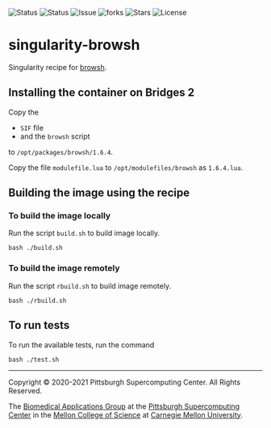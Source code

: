 ![Status](https://github.com/pscedu/singularity-browsh/actions/workflows/main.yml/badge.svg)
![Status](https://github.com/pscedu/singularity-browsh/actions/workflows/pretty.yml/badge.svg)
![Issue](https://img.shields.io/github/issues/pscedu/singularity-browsh)
![forks](https://img.shields.io/github/forks/pscedu/singularity-browsh)
![Stars](https://img.shields.io/github/stars/pscedu/singularity-browsh)
![License](https://img.shields.io/github/license/pscedu/singularity-browsh)

# singularity-browsh
Singularity recipe for [browsh](https://www.brow.sh).

## Installing the container on Bridges 2
Copy the

* `SIF` file
* and the `browsh` script

to `/opt/packages/browsh/1.6.4`.

Copy the file `modulefile.lua` to `/opt/modulefiles/browsh` as `1.6.4.lua`.

## Building the image using the recipe
### To build the image locally
Run the script `build.sh` to build image locally.

```
bash ./build.sh
```

### To build the image remotely
Run the script `rbuild.sh` to build image remotely.

```
bash ./rbuild.sh
```

## To run tests
To run the available tests, run the command

```
bash ./test.sh
```

---
Copyright © 2020-2021 Pittsburgh Supercomputing Center. All Rights Reserved.

The [Biomedical Applications Group](https://www.psc.edu/biomedical-applications/) at the [Pittsburgh Supercomputing
Center](http://www.psc.edu) in the [Mellon College of Science](https://www.cmu.edu/mcs/) at [Carnegie Mellon University](http://www.cmu.edu).
